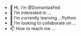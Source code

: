 - 👋 Hi, I’m @DomantasFed
- 👀 I’m interested in ...
- 🌱 I’m currently learning ...Python
- 💞️ I’m looking to collaborate on ...
- 📫 How to reach me ...

<!---
DomantasFed/DomantasFed is a ✨ special ✨ repository because its `README.md` (this file) appears on your GitHub profile.
You can click the Preview link to take a look at your changes.
--->
